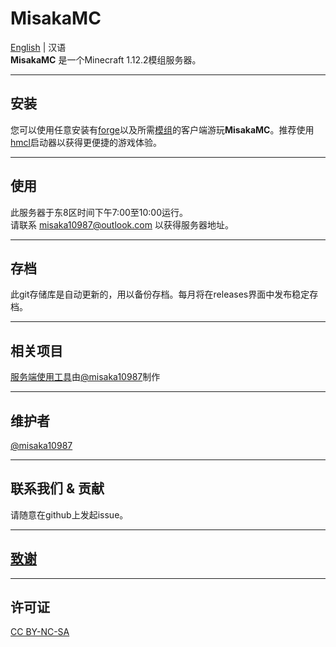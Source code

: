 # MisakaMC
[English](https://github.com/misaka10987/MisakaMC/blob/main/README.md) | 汉语  
**MisakaMC** 是一个Minecraft 1.12.2模组服务器。
***
## 安装
您可以使用任意安装有[forge](https://files.minecraftforge.net/net/minecraftforge/forge/)以及所需[模组](https://github.com/misaka10987/MisakaMC/releases/download/download/mods.tar)的客户端游玩**MisakaMC**。推荐使用[hmcl](https://hmcl.huangyuhui.net/)启动器以获得更便捷的游戏体验。
*** 
## 使用
此服务器于东8区时间下午7:00至10:00运行。  
请联系 misaka10987@outlook.com 以获得服务器地址。
***
## 存档
此git存储库是自动更新的，用以备份存档。每月将在releases界面中发布稳定存档。
***
## 相关项目
[服务端使用工具](https://github.com/misaka10987/mc-server)由[@misaka10987](https://github.com/misaka10987)制作  
***
## 维护者
[@misaka10987](https://github.com/misaka10987)
***
## 联系我们 & 贡献
请随意在github上发起issue。
***
## [致谢](https://github.com/misaka10987/MisakaMC/blob/main/acknowledgment.md)
***
## 许可证
[CC BY-NC-SA]()